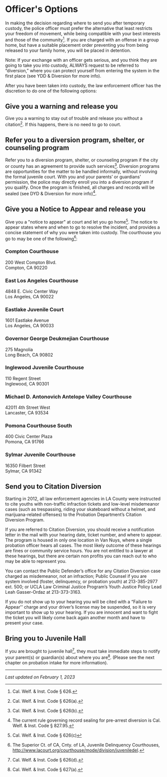 # Officer's Options
In making the decision regarding where to send you after temporary custody, the police officer must prefer the alternative that least restricts your freedom of movement, while being compatible with your best interests and those of the community[^1]. If you are charged with an offense in a group home, but have a suitable placement order preventing you from being released to your family home, you will be placed in detention. 

Note: If your exchange with an officer gets serious, and you think they are going to take you into custody, ALWAYS request to be referred to “diversion,” where you can protect yourself from entering the system in the first place (see YDD & Diversion for more info).

After you have been taken into custody, the law enforcement officer has the discretion to do one of the following options:

## Give you a warning and release you
Give you a warning to stay out of trouble and release you without a citation[^2]. If this happens, there is no need to go to court.

## Refer you to a diversion program, shelter, or counseling program
Refer you to a diversion program, shelter, or counseling program if the city or county has an agreement to provide such services[^3]. Diversion programs are opportunities for the matter to be handled informally, without involving the formal juvenile court. With you and your parents’ or guardians’ permission, the police may directly enroll you into a diversion program if you qualify. Once the program is finished, all charges and records will be sealed (see DYD & Diversion for more info)[^4]. 

## Give you a Notice to Appear and release you
Give you a "notice to appear" at court and let you go home[^5]. The notice to appear states where and when to go to resolve the incident, and provides a concise statement of why you were taken into custody. The courthouse you go to may be one of the following[^6]:

### Compton Courthouse
200 West Compton Blvd.<br>
Compton, CA 90220
 
### East Los Angeles Courthouse
4848 E. Civic Center Way<br>
Los Angeles, CA 90022
 
### Eastlake Juvenile Court
1601 Eastlake Avenue<br>
Los Angeles, CA 90033
 
### Governor George Deukmejian Courthouse
275 Magnolia<br>
Long Beach, CA 90802
 
### Inglewood Juvenile Courthouse
110 Regent Street<br>
Inglewood, CA 90301
 
### Michael D. Antonovich Antelope Valley Courthouse
42011 4th Street West<br>
Lancaster, CA 93534
 
### Pomona Courthouse South
400 Civic Center Plaza<br>
Pomona, CA 91766
 
### Sylmar Juvenile Courthouse
16350 Filbert Street<br>
Sylmar, CA 91342

## Send you to Citation Diversion
Starting in 2012, all law enforcement agencies in LA County were instructed to cite youths with non-traffic infraction tickets and low-level misdemeanor cases (such as trespassing, riding your skateboard without a helmet, and marijuana-related offenses) to the Probation Department’s Citation Diversion Program. 

If you are referred to Citation Diversion, you should receive a notification letter in the mail with your hearing date, ticket number, and where to appear. The program is housed in only one location in Van Nuys, where a single probation officer hears all cases. The most likely outcome of these hearings are fines or community service hours. You are not entitled to a lawyer at these hearings, but there are certain non profits you can reach out to who may be able to represent you. 

You can contact the Public Defender’s office for any Citation Diversion case charged as misdemeanor, not an infraction; Public Counsel if you are system involved (foster, delinquency, or probation youth) at 213-385-2977 ext. 500; or UCLA Law Criminal Justice Program’s Youth Justice Policy Lead Leah Gasser-Ordaz at 213-373-3163. 

If you do not show up to your hearing you will be cited with a “Failure to Appear'' charge and your driver’s license may be suspended, so it is very important to show up to your hearing. If you are innocent and want to fight the ticket you will likely come back again another month and have to present your case. 

## Bring you to Juvenile Hall
If you are brought to juvenile hall[^7], they must take immediate steps to notify your parent(s) or guardian(s) about where you are[^8]. (Please see the next chapter on probation intake for more information).

---

_Last updated on February 1, 2023_

[^1]: Cal. Welf. & Inst. Code § 626.
[^2]: Cal. Welf. & Inst. Code § 626(a).
[^3]: Cal. Welf. & Inst. Code § 626(b).
[^4]: The current rule governing record sealing for pre-arrest diversion is Cal. Welf. & Inst. Code § 827.95.
[^5]: Cal. Welf. & Inst. Code § 626(c)
[^6]: The Superior Ct. of CA, Cnty. of LA, Juvenile Delinquency Courthouses,  http://www.lacourt.org/courthouse/mode/division/juveniledel. 
[^7]: Cal. Welf. & Inst. Code § 626(d).
[^8]: Cal. Welf. & Inst. Code § 627(a).


